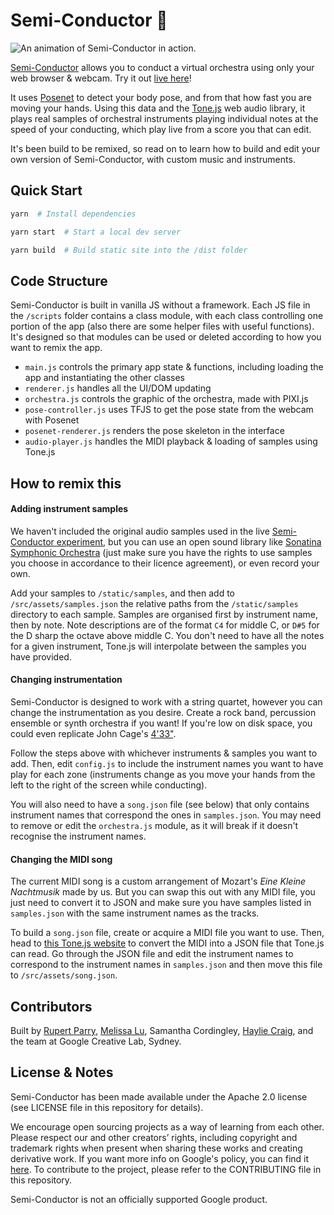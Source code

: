 # Semi-Conductor 🎻

![An animation of Semi-Conductor in action.](semi-conductor.gif)

[Semi-Conductor](https://semiconductor.withgoogle.com) allows you to conduct a virtual orchestra using only your web browser & webcam. Try it out [live here](https://semiconductor.withgoogle.com)!

It uses [Posenet](https://github.com/tensorflow/tfjs-models/tree/master/posenet) to detect your body pose, and from that how fast you are moving your hands. Using this data and the [Tone.js](https://github.com/Tonejs/Tone.js/) web audio library, it plays real samples of orchestral instruments playing individual notes at the speed of your conducting, which play live from a score you that can edit.

It's been build to be remixed, so read on to learn how to build and edit your own version of Semi-Conductor, with custom music and instruments.

## Quick Start

```sh
yarn  # Install dependencies
```
```sh
yarn start  # Start a local dev server
```
```sh
yarn build  # Build static site into the /dist folder
```

## Code Structure

Semi-Conductor is built in vanilla JS without a framework. Each JS file in the `/scripts` folder contains a class module, with each class controlling one portion of the app (also there are some helper files with useful functions). It's designed so that modules can be used or deleted according to how you want to remix the app.

- `main.js` controls the primary app state & functions, including loading the app and instantiating the other classes
- `renderer.js` handles all the UI/DOM updating
- `orchestra.js` controls the graphic of the orchestra, made with PIXI.js
- `pose-controller.js` uses TFJS to get the pose state from the webcam with Posenet
- `posenet-renderer.js` renders the pose skeleton in the interface
- `audio-player.js` handles the MIDI playback & loading of samples using Tone.js

## How to remix this

#### Adding instrument samples

We haven't included the original audio samples used in the live [Semi-Conductor experiment](https://semiconductor.withgoogle.com), but you can use an open sound library like [Sonatina Symphonic Orchestra](https://github.com/peastman/sso) (just make sure you have the rights to use samples you choose in accordance to their licence agreement), or even record your own.

Add your samples to `/static/samples`, and then add to `/src/assets/samples.json` the relative paths from the `/static/samples` directory to each sample. Samples are organised first by instrument name, then by note. Note descriptions are of the format `C4` for middle C, or `D#5` for the D sharp the octave above middle C. You don't need to have all the notes for a given instrument, Tone.js will interpolate between the samples you have provided.

#### Changing instrumentation

Semi-Conductor is designed to work with a string quartet, however you can change the instrumentation as you desire. Create a rock band, percussion ensemble or synth orchestra if you want! If you're low on disk space, you could even replicate John Cage's [4'33"](https://youtu.be/Oh-o3udImy8?t=57).

Follow the steps above with whichever instruments & samples you want to add. Then, edit `config.js` to include the instrument names you want to have play for each zone (instruments change as you move your hands from the left to the right of the screen while conducting). 

You will also need to have a `song.json` file (see below) that only contains instrument names that correspond the ones in `samples.json`. You may need to remove or edit the `orchestra.js` module, as it will break if it doesn't recognise the instrument names.

#### Changing the MIDI song

The current MIDI song is a custom arrangement of Mozart's *Eine Kleine Nachtmusik* made by us. But you can swap this out with any MIDI file, you just need to convert it to JSON and make sure you have samples listed in `samples.json` with the same instrument names as the tracks.

To build a `song.json` file, create or acquire a MIDI file you want to use. Then, head to [this Tone.js website](http://tonejs.github.io/Midi/) to convert the MIDI into a JSON file that Tone.js can read. Go through the JSON file and edit the instrument names to correspond to the instrument names in `samples.json` and then move this file to `/src/assets/song.json`.

## Contributors

Built by [Rupert Parry](https://www.rparry.me/), [Melissa Lu](https://melissaludesigns.com/), Samantha Cordingley, [Haylie Craig](https://www.hayliecraig.com/), and the team at Google Creative Lab, Sydney.

## License & Notes

Semi-Conductor has been made available under the Apache 2.0 license (see LICENSE file in this repository for details).

We encourage open sourcing projects as a way of learning from each other. Please respect our and other creators’ rights, including copyright and trademark rights when present when sharing these works and creating derivative work. If you want more info on Google's policy, you can find it [here](https://www.google.com/permissions/). To contribute to the project, please refer to the CONTRIBUTING file in this repository.

Semi-Conductor is not an officially supported Google product.
